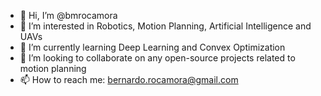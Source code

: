 - 👋 Hi, I’m @bmrocamora
- 👀 I’m interested in Robotics, Motion Planning, Artificial Intelligence and UAVs
- 🌱 I’m currently learning Deep Learning and Convex Optimization
- 💞️ I’m looking to collaborate on any open-source projects related to motion planning
- 📫 How to reach me: bernardo.rocamora@gmail.com
